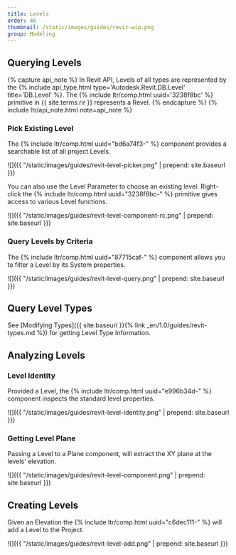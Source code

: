 ```yaml
---
title: Levels
order: 46
thumbnail: /static/images/guides/revit-wip.png
group: Modeling
---
```


## Querying Levels

{% capture api_note %}
In Revit API, Levels of all types are represented by the {% include api_type.html type='Autodesk.Revit.DB.Level' title='DB.Level' %}. The {% include ltr/comp.html uuid='3238f8bc' %} primitive in {{ site.terms.rir }} represents a Revel.
{% endcapture %}
{% include ltr/api_note.html note=api_note %}

### Pick Existing Level

The {% include ltr/comp.html uuid="bd6a74f3-" %} component provides a searchable list of all project Levels.

![]({{ "/static/images/guides/revit-level-picker.png" | prepend: site.baseurl }})

You can also use the Level Parameter to choose an existing level. Right-click the {% include ltr/comp.html uuid="3238f8bc-" %} primitive gives access to various Level functions.

![]({{ "/static/images/guides/revit-level-component-rc.png" | prepend: site.baseurl }})

### Query Levels by Criteria

The {% include ltr/comp.html uuid="87715caf-" %} component allows you to filter a Level by its System properties.

![]({{ "/static/images/guides/revit-level-query.png" | prepend: site.baseurl }})

## Query Level Types

See [Modifying Types]({{ site.baseurl }}{% link _en/1.0/guides/revit-types.md %}) for getting Level Type Information. 

## Analyzing Levels

### Level Identity

Provided a Level, the {% include ltr/comp.html uuid="e996b34d-" %} component inspects the standard level properties.

![]({{ "/static/images/guides/revit-level-identity.png" | prepend: site.baseurl }})

### Getting Level Plane

Passing a Level to a Plane component, will extract the XY plane at the levels' elevation.

![]({{ "/static/images/guides/revit-level-component.png" | prepend: site.baseurl }})

## Creating Levels

Given an Elevation the {% include ltr/comp.html uuid="c6dec111-" %} will add a Level to the Project.

![]({{ "/static/images/guides/revit-level-add.png" | prepend: site.baseurl }})


